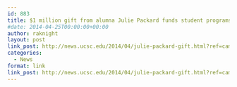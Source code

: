 ```yaml
---
id: 883
title: $1 million gift from alumna Julie Packard funds student programs at UCSC
#date: 2014-04-25T00:00:00+00:00
author: raknight
layout: post
link_post: http://news.ucsc.edu/2014/04/julie-packard-gift.html?ref=campaign
categories:
  - News
format: link
link_post: http://news.ucsc.edu/2014/04/julie-packard-gift.html?ref=campaign
---
```

